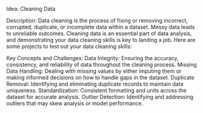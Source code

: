 Idea: Cleaning Data

Description:
Data cleaning is the process of fixing or removing incorrect, corrupted, duplicate, or incomplete
data within a dataset. Messy data leads to unreliable outcomes. Cleaning data is an essential
part of data analysis, and demonstrating your data cleaning skills is key to landing a job. Here
are some projects to test out your data cleaning skills: 

Key Concepts and Challenges:
Data Integrity: Ensuring the accuracy, consistency, and reliability of data throughout the
cleaning process.
Missing Data Handling: Dealing with missing values by either imputing them or making
informed decisions on how to handle gaps in the dataset.
Duplicate Removal: Identifying and eliminating duplicate records to maintain data
uniqueness.
Standardization: Consistent formatting and units across the dataset for accurate analysis.
Outlier Detection: Identifying and addressing outliers that may skew analysis or model
performance.
